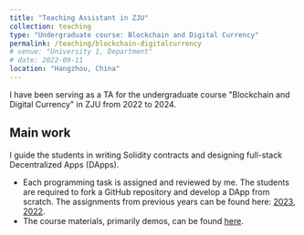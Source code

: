 ```yaml
---
title: "Teaching Assistant in ZJU"
collection: teaching
type: "Undergraduate course: Blockchain and Digital Currency"
permalink: /teaching/blockchain-digitalcurrency
# venue: "University 1, Department"
# date: 2022-09-11
location: "Hangzhou, China"
---
```


I have been serving as a TA for the undergraduate course "Blockchain and Digital Currency" in ZJU from 2022 to 2024.

## Main work

I guide the students in writing Solidity contracts and designing full-stack Decentralized Apps (DApps).

- Each programming task is assigned and reviewed by me. The students are required to fork a GitHub repository and develop a DApp from scratch. The assignments from previous years can be found here: [2023](https://github.com/LBruyne/ZJU-blockchain-course-2023), [2022](https://github.com/LBruyne/ZJU-blockchain-course-2022).
- The course materials, primarily demos, can be found [here](https://github.com/LBruyne/blockchain-course-demos).
